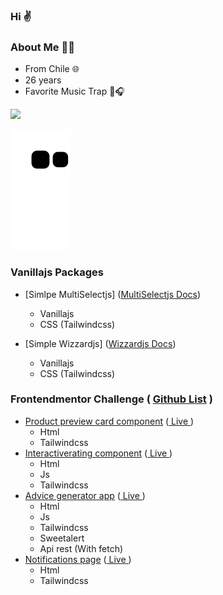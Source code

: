 ### Hi ✌

### About Me 🙍‍♂️
- From Chile 🌐
- 26 years
- Favorite Music Trap 🎵🎧

<a href="https://liamthomas.cl" target="_blank"><img src="https://img.shields.io/static/v1?label=Liamthomas%20Status&message=Online&color=green&style=for-the-badge&logo=AdGuard" target="_blank"></a>

![Snake animation](https://github.com/fairstyle/fairstyle/blob/output/github-contribution-grid-snake.svg)

### Vanillajs Packages
- [Simlpe MultiSelectjs] ([MultiSelectjs Docs](https://www.liamthomas.cl/vanilla-js-library/simple-multiselectjs))
  - Vanillajs
  - CSS (Tailwindcss)

- [Simple Wizzardjs] ([Wizzardjs Docs](https://www.liamthomas.cl/vanilla-js-library/simple-wizzardjs))
  - Vanillajs 
  - CSS (Tailwindcss)

### Frontendmentor Challenge ( [Github List](https://github.com/stars/fairstyle/lists/fontendmentor-challenge) )
- [Product preview card component](https://github.com/fairstyle/frontendmentor-Product-preview-card-component) ([ Live ](https://fairstyle.github.io/frontendmentor-Product-preview-card-component/))
  - Html
  - Tailwindcss
- [Interactiverating component](https://github.com/fairstyle/frontendmentor-Interactive-rating-component) ([ Live ](https://fairstyle.github.io/frontendmentor-Interactive-rating-component/))
  - Html
  - Js
  - Tailwindcss
- [Advice generator app](https://github.com/fairstyle/frontendmentor-Advice-generator-app) ([ Live ](https://fairstyle.github.io/frontendmentor-Advice-generator-app/))
  - Html
  - Js
  - Tailwindcss
  - Sweetalert
  - Api rest (With fetch)
- [Notifications page](https://github.com/fairstyle/frontendmentor-Notifications-page) ([ Live ](https://fairstyle.github.io/frontendmentor-Notifications-page/))
  - Html
  - Tailwindcss



